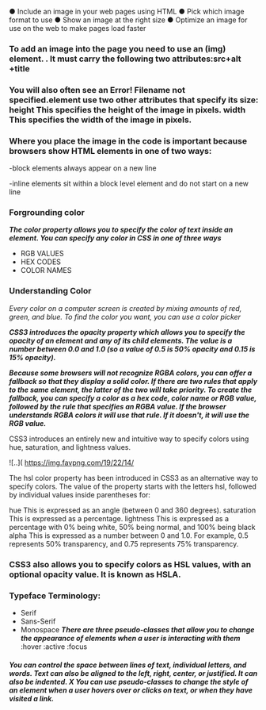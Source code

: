 ● Include an image in your web pages using HTML 
● Pick which image format to use 
● Show an image at the right size 
● Optimize an image for use on the web to make pages load faster

### To add an image into the page you need to use an  (img) element. . It must carry the following two attributes:src+alt +title 

### You will also often see an Error! Filename not specified.element use two other attributes that specify its size: height This specifies the height of the image in pixels. width This specifies the width of the image in pixels.

### Where you place the image in the code is important because browsers show HTML elements in one of two ways:

-block elements always appear on a new line

-inline elements sit within a block level element and do not start on a new line

### Forgrounding color
***The color property allows you to specify the color of text inside an element. You can specify any color in CSS in one of three ways***
-	RGB VALUES
-	HEX CODES
-	COLOR NAMES

 
### Understanding Color
*Every color on a computer screen is created by mixing amounts of red, green, and blue. To find the color you want, you can use a color picker*

***CSS3 introduces the opacity property which allows you to specify the opacity of an element and any of its child elements. The value is a number between 0.0 and 1.0 (so a value of 0.5 is 50% opacity and 0.15 is 15% opacity).***

***Because some browsers will not recognize RGBA colors, you can offer a fallback so that they display a solid color. If there are two rules that apply to the same element, the latter of the two will take priority. To create the fallback, you can specify a color as a hex code, color name or RGB value, followed by the rule that specifies an RGBA value. If the browser understands RGBA colors it will use that rule. If it doesn't, it will use the RGB value.***

CSS3 introduces an entirely new and intuitive way to specify colors using hue, saturation, and lightness values.

![..]( https://img.favpng.com/19/22/14/



The hsl color property has been introduced in CSS3 as an alternative way to specify colors.
The value of the property starts with the letters hsl, followed by individual values inside parentheses for:

hue This is expressed as an angle (between 0 and 360 degrees). saturation This is expressed as a percentage. lightness This is expressed as a percentage with 0% being white, 50% being normal, and 100% being black
alpha This is expressed as a number between 0 and 1.0. For example, 0.5 represents 50% transparency, and 0.75 represents 75% transparency.

### CSS3 also allows you to specify colors as HSL values, with an optional opacity value. It is known as HSLA.


### Typeface Terminology:
-	Serif
-	Sans-Serif
-	Monospace
***There are three pseudo-classes that allow you to change the appearance of elements when a user is interacting with them***
:hover
 :active
 :focus 


##### You can control the space between lines of text, individual letters, and words. Text can also be aligned to the left, right, center, or justified. It can also be indented. X You can use pseudo-classes to change the style of an element when a user hovers over or clicks on text, or when they have visited a link.





